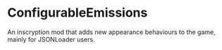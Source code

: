 # ConfigurableEmissions
 An inscryption mod that adds new appearance behaviours to the game, mainly for JSONLoader users.

